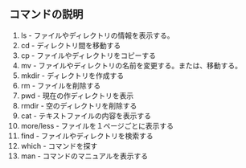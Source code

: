 ## コマンドの説明

1. ls - ファイルやディレクトリの情報を表示する。
1. cd - ディレクトリ間を移動する
1. cp - ファイルやディレクトリをコピーする
1. mv - ファイルやディレクトリの名前を変更する。または、移動する。
1. mkdir - ディレクトリを作成する
1. rm - ファイルを削除する
1. pwd - 現在の作ディレクトリを表示
1. rmdir - 空のディレクトリを削除する
1. cat -  テキストファイルの内容を表示する
1. more/less - ファイルを１ページごとに表示する
1. find - ファイルやディレクトリを検索する
1. which - コマンドを探す
1. man - コマンドのマニュアルを表示する
